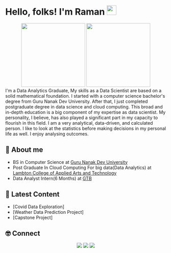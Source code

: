 # Hello, folks! I'm Raman <img src="https://raw.githubusercontent.com/MartinHeinz/MartinHeinz/master/wave.gif" width="30px">
<div id="header" align="center">
  <img src="https://media.giphy.com/media/fwbZnTftCXVocKzfxR/giphy.gif" width="200"/>
  <img src="https://media.giphy.com/media/f94pgBtLl2iGrMsgNQ/giphy.gif" width="200"/>
</div>
I'm a Data Analytics Graduate, My skills as a Data Scientist are based on a solid mathematical foundation. I
started with a computer science bachelor&#39;s degree from Guru Nanak Dev
University. After that, I just completed postgraduate degree in data science and
cloud computing. This broad and in-depth education is a big component of my
expertise as data scientist. My personality, I believe, has also played a
significant part in my capacity to flourish in this field. I am a very analytical,
data-driven, and calculated person. I like to look at the statistics before making
decisions in my personal life as well. I enjoy analysing outcomes.

## 👋 About me

- BS in Computer Science at [Guru Nanak Dev University](https://online.gndu.ac.in/)
- Post Graduate In Cloud Computing For big data(Data Analytics)  at [Lambton College of Applied Arts and Technology](https://www.lambtoncollege.ca/)
- Data Analyst Intern(6 Months) at [GTB](https://www.gtbinstitute.com/)

## 📝 Latest Content
<!-- BLOG:START -->
- [Covid Data Exploration]
- [Weather Data Prediction Project]
- [Capstone Project]

<!-- BLOG:END -->
## 🤓 Connect

<p align="center">
 <a href="https://www.linkedin.com/in/ramandeep-bhatia-26954b1b9/"><img src="https://img.shields.io/badge/-LinkedIn-blue?style=for-the-badge&logo=Linkedin&logoColor=white"/></a>
  <a href="https://www.instagram.com/ran_bhatia/"><img src="https://img.shields.io/badge/-Twitter-blue?style=for-the-badge&logo=Twitter&logoColor=white"/></a>
  <a href="https://www.instagram.com/ran_bhatia/"><img src="https://img.shields.io/badge/-Instagram-orange?style=for-the-badge&logo=Instagram&logoColor=white"/></a>
</p>


